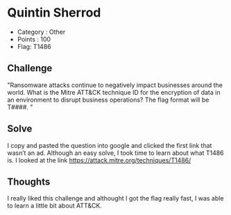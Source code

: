 # Quintin Sherrod 
- Category : Other	
- Points : 100
- Flag: T1486

## Challenge

"Ransomware attacks continue to negatively impact businesses around the world. What is the Mitre ATT&CK technique ID for the encryption of data in an environment to disrupt  business operations? 
The flag format will be T####. " 

## Solve

I copy and pasted the question into google and clicked the first link that wasn’t an ad. Although an easy solve, I took time to learn about what T1486 is.
I looked at the link https://attack.mitre.org/techniques/T1486/

## Thoughts

I really liked this challenge and althought I got the flag really fast, I was able to learn a little bit about ATT&CK. 